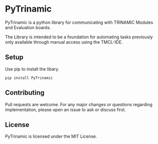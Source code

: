 # PyTrinamic
PyTrinamic is a python library for communicating with TRINAMIC Modules and Evaluation boards.

The Library is intended to be a foundation for automating tasks previously only available through manual access using the TMCL-IDE.


## Setup
Use pip to install the libary.

```
pip install PyTrinamic
```

## Contributing
Pull requests are welcome. For any major changes or questions regarding implementation, please open an issue to ask or discuss first.

## License
PyTrinamic is licensed under the MIT License.